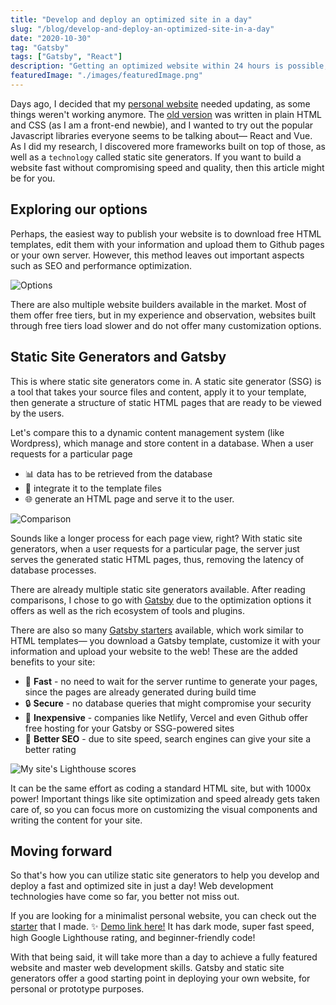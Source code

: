 ```yaml
---
title: "Develop and deploy an optimized site in a day"
slug: "/blog/develop-and-deploy-an-optimized-site-in-a-day"
date: "2020-10-30"
tag: "Gatsby"
tags: ["Gatsby", "React"]
description: "Getting an optimized website within 24 hours is possible, with the right web technology."
featuredImage: "./images/featuredImage.png"
---
```


Days ago, I decided that my <a href="https://gmlunesa.com" target="_blank" rel="noreferrer">personal website</a> needed updating, as some things weren't working anymore. The <a href="https://gmlunesa.com/archive-gmlunesa-website" target="_blank" rel="noreferrer">old version</a> was written in plain HTML and CSS (as I am a front-end newbie), and I wanted to try out the popular Javascript libraries everyone seems to be talking about— React and Vue. As I did my research, I discovered more frameworks built on top of those, as well as a `technology` called static site generators. If you want to build a website fast without compromising speed and quality, then this article might be for you.

## Exploring our options

Perhaps, the easiest way to publish your website is to download free HTML templates, edit them with your information and upload them to Github pages or your own server. However, this method leaves out important aspects such as SEO and performance optimization.

![Options](https://dev-to-uploads.s3.amazonaws.com/i/m5u7a4fuf1vpmg34ufes.png)

There are also multiple website builders available in the market. Most of them offer free tiers, but in my experience and observation, websites built through free tiers load slower and do not offer many customization options.

## Static Site Generators and Gatsby

This is where static site generators come in. A static site generator (SSG) is a tool that takes your source files and content, apply it to your template, then generate a structure of static HTML pages that are ready to be viewed by the users.

Let's compare this to a dynamic content management system (like Wordpress), which manage and store content in a database. When a user requests for a particular page

- 📊 data has to be retrieved from the database
- 📁 integrate it to the template files
- 🌐 generate an HTML page and serve it to the user.

![Comparison](https://dev-to-uploads.s3.amazonaws.com/i/gyt5vffhv9b7yo6egpx6.png)

Sounds like a longer process for each page view, right? With static site generators, when a user requests for a particular page, the server just serves the generated static HTML pages, thus, removing the latency of database processes.

There are already multiple static site generators available. After reading comparisons, I chose to go with <a href="https://www.gatsbyjs.com/features/jamstack/" target="_blank" rel="noreferrer">Gatsby</a>
due to the optimization options it offers as well as the rich ecosystem of tools
and plugins.

There are also so many <a href="https://www.gatsbyjs.com/starters/" class="text-rose-500" target="_blank" rel="noreferrer">Gatsby starters</a> available, which work similar to HTML templates— you download a Gatsby template, customize it with your information and upload your website to the web! These are the added benefits to your site:

- 💨 **Fast** - no need to wait for the server runtime to generate your pages, since the pages are already generated during build time
- 🔒 **Secure** - no database queries that might compromise your security
- 💸 **Inexpensive** - companies like Netlify, Vercel and even Github offer free hosting for your Gatsby or SSG-powered sites
- 🔎 **Better SEO** - due to site speed, search engines can give your site a better rating

<p class="flex justify-center my-6">
  <img
    src="https://dev-to-uploads.s3.amazonaws.com/i/j9y9fiq5jd8p1v0v4y61.png"
    alt="My site's Lighthouse scores"
    class="small-img"
  />
</p>

It can be the same effort as coding a standard HTML site, but with 1000x power! Important things like site optimization and speed already gets taken care of, so you can focus more on customizing the visual components and writing the content for your site.

## Moving forward

So that's how you can utilize static site generators to help you develop and deploy a fast and optimized site in just a day! Web development technologies have come so far, you better not miss out.

If you are looking for a minimalist personal website, you can check out the <a href="https://github.com/gmlunesa/gatsby-starter-personal-portfolio" class="text-rose-500" target="_blank" rel="noreferrer">starter</a> that I made. ✨ <a href="https://gatsby-starter-personal-portfolio.vercel.app" class="text-rose-500" target="_blank" rel="noreferrer">Demo link here!</a>
It has dark mode, super fast speed, high Google Lighthouse rating, and beginner-friendly code!

With that being said, it will take more than a day to achieve a fully featured website and master web development skills. Gatsby and static site generators offer a good starting point in deploying your own website, for personal or prototype purposes.
